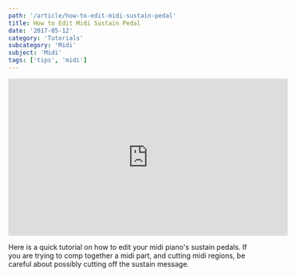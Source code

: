 ```yaml
---
path: '/article/how-to-edit-midi-sustain-pedal'
title: How to Edit Midi Sustain Pedal
date: '2017-05-12'
category: 'Tutorials'
subcategory: 'Midi'
subject: 'Midi'
tags: ['tips', 'midi']
---
```


<iframe src="https://www.youtube.com/embed/pa_8N7Hp_JA?ecver=1" width="560" height="315" frameborder="0" allowfullscreen="allowfullscreen"></iframe>

Here is a quick tutorial on how to edit your midi piano's sustain pedals. If you are trying to comp together a midi part, and cutting midi regions, be careful about possibly cutting off the sustain message.
